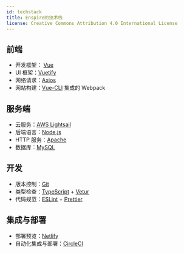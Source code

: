 ```yaml
---
id: techstack
title: Enspire的技术栈
license: Creative Commons Attribution 4.0 International License
---
```


## 前端

- 开发框架： [Vue](https://cn.vuejs.org/v2/guide/)
- UI 框架：[Vuetify](https://vuetifyjs.com/zh-Hans/)
- 网络请求：[Axios](https://axios-http.com/zh/)
- 网站构建：[Vue-CLI](https://cli.vuejs.org/zh/) 集成的 Webpack

## 服务端

- 云服务：[AWS Lightsail](https://lightsail.aws.amazon.com/ls/docs/zh_cn/all)
- 后端语言：[Node.js](https://nodejs.dev/learn)
- HTTP 服务：[Apache](https://httpd.apache.org/)
- 数据库：[MySQL](https://docs.oracle.com/en-us/iaas/mysql-database/doc/getting-started.html)

## 开发

- 版本控制：[Git](https://github.com/Computerization/Enspire)
- 类型检查：[TypeScript](https://www.typescriptlang.org/) + [Vetur](https://vuejs.github.io/vetur/guide/vti.html)
- 代码规范：[ESLint](https://eslint.org/) + [Prettier](https://prettier.io/)

## 集成与部署

- 部署预览：[Netlify](https://docs.netlify.com/)
- 自动化集成与部署：[CircleCI](https://circleci.com/docs/2.0/)
